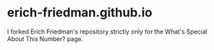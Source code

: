 # erich-friedman.github.io

I forked Erich Friedman's repository strictly only for the What's Special About This Number? page.
